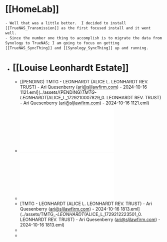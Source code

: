 # [[HomeLab]]
	- Well that was a little better.  I decided to install [[TrueNAS_Transmission]] as the first focused install and it went well.
	- Since the number one thing to accomplish is to migrate the data from Synology to TrueNAS; I am going to focus on getting [[TrueNAS_SyncThing]] and [[Synology_SyncThing]] up and running.
- # [[Louise Leonhardt Estate]]
	- [(PENDING) TMTG - LEONHARDT (ALICE L. LEONHARDT REV. TRUST) - Ari Quesenberry (ari@sljlawfirm.com) - 2024-10-16 1121.eml](../assets/(PENDING)_TMTG_-_LEONHARDT_(ALICE_L_1729210007829_0. LEONHARDT REV. TRUST) - Ari Quesenberry (ari@sljlawfirm.com) - 2024-10-16 1121.eml)
	- ![AAA197_Arbitration_Road_Map.pdf](../assets/AAA197_Arbitration_Road_Map_1729210044419_0.pdf)
	- ![ANDERSON; 20241015 LETTER TO STEPHEN BROWER.pdf](../assets/ANDERSON;_20241015_LETTER_TO_STEPHEN_BROWER_1729210065238_0.pdf)
	- [TMTG - LEONHARDT (ALICE L. LEONHARDT REV. TRUST) - Ari Quesenberry (ari@sljlawfirm.com) - 2024-10-16 1813.eml](../assets/TMTG_-_LEONHARDT_(ALICE_L_1729212223501_0. LEONHARDT REV. TRUST) - Ari Quesenberry (ari@sljlawfirm.com) - 2024-10-16 1813.eml)
	-
	-
